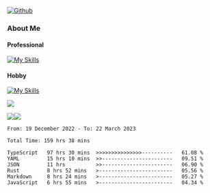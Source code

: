 [![Github](https://img.shields.io/github/followers/RinGoku?label=Follow&style=social)](https://github.com/RinGoku)

### About Me
#### Professional
[![My Skills](https://skillicons.dev/icons?i=react,ts,js,nodejs,java,graphql,firebase,githubactions&theme=light)](https://skillicons.dev)
#### Hobby
[![My Skills](https://skillicons.dev/icons?i=unity,rust,py&theme=light)](https://skillicons.dev)


![](https://github-profile-summary-cards.vercel.app/api/cards/profile-details?username=RinGoku&theme=default)

![](https://github-profile-summary-cards.vercel.app/api/cards/repos-per-language?username=RinGoku&theme=default)![](https://github-profile-summary-cards.vercel.app/api/cards/stats?username=RinGoku&theme=default)

<!--START_SECTION:waka-->

```text
From: 19 December 2022 - To: 22 March 2023

Total Time: 159 hrs 38 mins

TypeScript   97 hrs 30 mins  >>>>>>>>>>>>>>>----------   61.08 %
YAML         15 hrs 10 mins  >>-----------------------   09.51 %
JSON         11 hrs          >>-----------------------   06.90 %
Rust         8 hrs 52 mins   >------------------------   05.56 %
Markdown     8 hrs 24 mins   >------------------------   05.27 %
JavaScript   6 hrs 55 mins   >------------------------   04.34 %
```

<!--END_SECTION:waka-->
